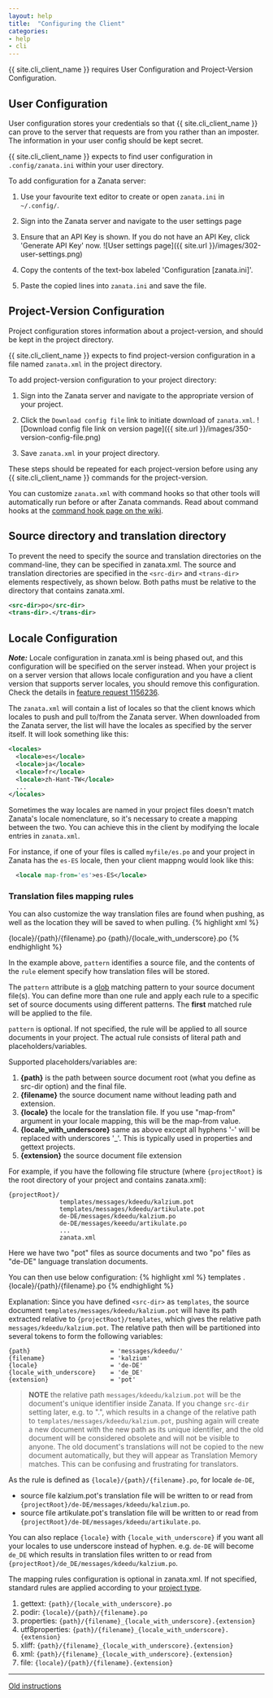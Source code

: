 ```yaml
---
layout: help
title:  "Configuring the Client"
categories:
- help
- cli
---
```


{{ site.cli_client_name }} requires User Configuration and Project-Version Configuration.

## User Configuration

User configuration stores your credentials so that {{ site.cli_client_name }} can prove to the server that requests are from you rather than an imposter. The information in your user config should be kept secret.

{{ site.cli_client_name }} expects to find user configuration in `.config/zanata.ini` within your user directory.

To add configuration for a Zanata server:

 1. Use your favourite text editor to create or open `zanata.ini` in `~/.config/`.
 1. Sign into the Zanata server and navigate to the user settings page
 1. Ensure that an API Key is shown. If you do not have an API Key, click 'Generate API Key' now.
![User settings page]({{ site.url }}/images/302-user-settings.png)

 1. Copy the contents of the text-box labeled 'Configuration [zanata.ini]'.
 1. Paste the copied lines into `zanata.ini` and save the file.


## Project-Version Configuration

Project configuration stores information about a project-version, and should be kept in the project directory.

{{ site.cli_client_name }} expects to find project-version configuration in a file named `zanata.xml` in the project directory.

To add project-version configuration to your project directory:

 1. Sign into the Zanata server and navigate to the appropriate version of your project.
 1. Click the `Download config file` link to initiate download of `zanata.xml`.
![Download config file link on version page]({{ site.url }}/images/350-version-config-file.png)

 1. Save `zanata.xml` in your project directory.


These steps should be repeated for each project-version before using any {{ site.cli_client_name }} commands for the project-version.

You can customize `zanata.xml` with command hooks so that other tools will automatically run before or after Zanata commands. Read about command hooks at the [command hook page on the wiki](https://github.com/zanata/zanata-server/wiki/Client-Command-Hooks).


## Source directory and translation directory

To prevent the need to specify the source and translation directories on the command-line, they can be specified in zanata.xml. The source and translation directories are specified in the `<src-dir>` and `<trans-dir>` elements respectively, as shown below. Both paths must be relative to the directory that contains zanata.xml.

```xml
<src-dir>po</src-dir>
<trans-dir>.</trans-dir>
```

## Locale Configuration

***Note:*** Locale configuration in zanata.xml is being phased out, and this configuration will be specified on the server instead. When your project is on a server version that allows locale configuration and you have a client version that supports server locales, you should remove this configuration. Check the details in [feature request 1156236](https://bugzilla.redhat.com/show_bug.cgi?id=1156236).

The `zanata.xml` will contain a list of locales so that the client knows which locales to push and pull to/from the Zanata server. When downloaded from the Zanata server, the list will have the locales as specified by the server itself. It will look something like this:

```xml
<locales>
  <locale>es</locale>
  <locale>ja</locale>
  <locale>fr</locale>
  <locale>zh-Hant-TW</locale>
  ...
</locales>
```

Sometimes the way locales are named in your project files doesn't match Zanata's locale nomenclature, so it's necessary to create a mapping between the two. You can achieve this in the client by modifying the locale entries in `zanata.xml`.

For instance, if one of your files is called `myfile/es.po` and your project in Zanata has the `es-ES` locale, then your client mappng would look like this:

```xml
  <locale map-from='es'>es-ES</locale>
```

### Translation files mapping rules

You can also customize the way translation files are found when pushing, as well as the location they will be saved to when pulling.
{% highlight xml %}
<!-- example rules definition in zanata.xml -->
<rules>
  <rule pattern="**/pot/*.pot">{locale}/{path}/{filename}.po</rule>
  <rule pattern="**/po/*.pot">{path}/{locale_with_underscore}.po</rule>
</rules>
{% endhighlight %}

In the example above, `pattern` identifies a source file, and the contents of the `rule` element specify how translation files will be stored.

The `pattern` attribute is a [glob](http://en.wikipedia.org/wiki/Glob_(programming)) matching pattern to your source document file(s). You can define more than one rule and apply each rule to a specific set of source documents using different patterns. The **first** matched rule will be applied to the file. 

`pattern` is optional. If not specified, the rule will be applied to all source documents in your project.
The actual rule consists of literal path and placeholders/variables.

Supported placeholders/variables are:
 
 1. **{path}** is the path between source document root (what you define as src-dir option) and the final file.
 1. **{filename}** the source document name without leading path and extension.
 1. **{locale}** the locale for the translation file. If you use "map-from" argument in your locale mapping, this will be the map-from value.
 1. **{locale\_with\_underscore}** same as above except all hyphens '-' will be replaced with underscores '_'. This is typically used in properties and gettext projects.
 1. **{extension}** the source document file extension

For example, if you have the following file structure (where `{projectRoot}` is the root directory of your project and contains zanata.xml):

```
{projectRoot}/
              templates/messages/kdeedu/kalzium.pot
              templates/messages/kdeedu/artikulate.pot
              de-DE/messages/kdeedu/kalzium.po
              de-DE/messages/keeedu/artikulate.po
              ...
              zanata.xml

```              

Here we have two "pot" files as source documents and two "po" files as "de-DE" language translation documents.

You can then use below configuration:
{% highlight xml %}
<src-dir>templates</src-dir>
<trans-dir>.</trans-dir>
<rules>
    <rule pattern="**/*.pot">{locale}/{path}/{filename}.po</rule>
</rules>
{% endhighlight %}

Explanation: Since you have defined `<src-dir>` as `templates`, the source document `templates/messages/kdeedu/kalzium.pot` will have its path extracted relative to `{projectRoot}/templates`, which gives the relative path `messages/kdeedu/kalzium.pot`. The relative path then will be partitioned into several tokens to form the following variables:

```
{path}						= 'messages/kdeedu/'
{filename}					= 'kalzium'
{locale}					= 'de-DE'
{locale_with_underscore}	= 'de_DE'
{extension}					= 'pot' 
```
> **NOTE** the relative path `messages/kdeedu/kalzium.pot` will be the document's unique identifier inside Zanata. 
> If you change `src-dir` setting later, e.g. to ".", which results in a change of the relative path to `templates/messages/kdeedu/kalzium.pot`, 
> pushing again will create a new document with the new path as its unique identifier, and the old document will be considered obsolete and will not be visible to anyone. 
> The old document's translations will not be copied to the new document automatically, but they will appear as Translation Memory matches. This can be confusing and frustrating for translators.

As the rule is defined as `{locale}/{path}/{filename}.po`, for locale `de-DE`, 

- source file kalzium.pot's translation file will be written to or read from `{projectRoot}/de-DE/messages/kdeedu/kalzium.po`. 
- source file artikulate.pot's translation file will be written to or read from `{projectRoot}/de-DE/messages/kdeedu/artikulate.po`.

You can also replace `{locale}` with `{locale_with_underscore}` if you want all your locales to use underscore instead of hyphen. e.g. `de-DE` will become `de_DE` which results in translation files written to or read from `{projectRoot}/de_DE/messages/kdeedu/kalzium.po`. 

The mapping rules configuration is optional in zanata.xml. If not specified, standard rules are applied according to your [project type](https://github.com/zanata/zanata-server/wiki/Project-Types).

 1. gettext: `{path}/{locale_with_underscore}.po`
 1. podir: `{locale}/{path}/{filename}.po`
 1. properties: `{path}/{filename}_{locale_with_underscore}.{extension}`
 1. utf8properties: `{path}/{filename}_{locale_with_underscore}.{extension}`
 1. xliff: `{path}/{filename}_{locale_with_underscore}.{extension}`
 1. xml: `{path}/{filename}_{locale_with_underscore}.{extension}`
 1. file: `{locale}/{path}/{filename}.{extension}`  

---

[Old instructions](https://github.com/zanata/zanata-server/wiki/Client-Configuration)
